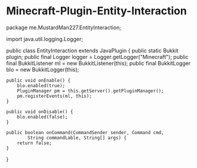 Minecraft-Plugin-Entity-Interaction
===================================

package me.MustardMan227.EntityInteraction;

import java.util.logging.Logger;

public class EntityInteraction extends JavaPlugin {
	public static Bukkit plugin; 
	public final Logger logger = Logger.getLogger("Minecraft");
	public final BukkitListener ml = new BukkitListener(this);
	public final BukkitLogger blo = new BukkitLogger(this);
	
	public void onEnable() {
		blo.enabled(true);
		PluginManager pm = this.getServer().getPluginManager();
		pm.registerEvents(ml, this);
	}
	
	public void onDisable() {
		blo.enabled(false);
	}
	
	public boolean onCommand(CommandSender sender, Command cmd,
			String commandLable, String[] args) {
		return false;
	}

}
